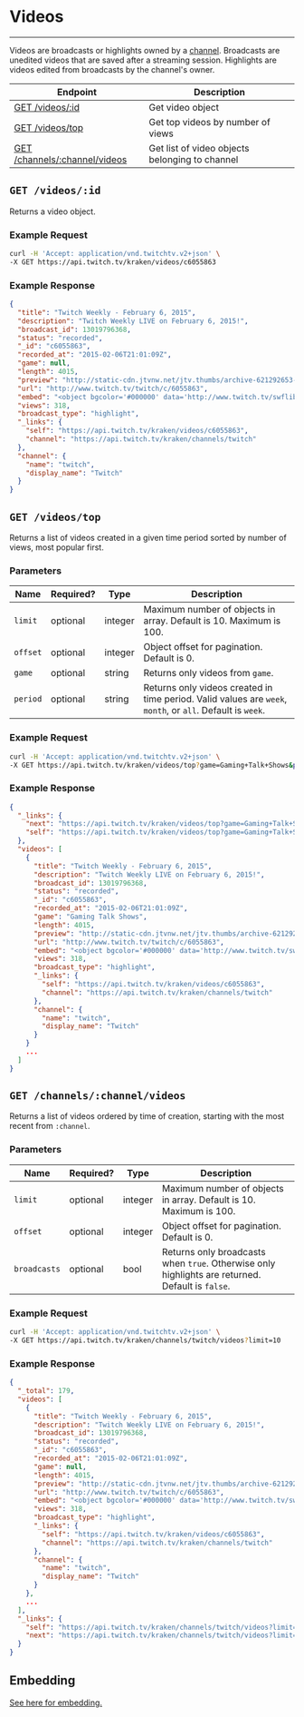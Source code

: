 # Videos

***

Videos are broadcasts or highlights owned by a [channel][channels]. Broadcasts are unedited videos that are saved after a streaming session. Highlights are videos edited from broadcasts by the channel's owner.

| Endpoint | Description |
| ---- | --------------- |
| [GET /videos/:id](/v2_resources/videos.md#get-videosid) | Get video object|
| [GET /videos/top](/v2_resources/videos.md#get-videostop) | Get top videos by number of views |
| [GET /channels/:channel/videos](/v2_resources/videos.md#get-channelschannelvideos) | Get list of video objects belonging to channel |

[channels]: /v2_resources/channels.md

## `GET /videos/:id`

Returns a video object.

### Example Request

```bash
curl -H 'Accept: application/vnd.twitchtv.v2+json' \
-X GET https://api.twitch.tv/kraken/videos/c6055863
```

### Example Response

```json
{
  "title": "Twitch Weekly - February 6, 2015",
  "description": "Twitch Weekly LIVE on February 6, 2015!",
  "broadcast_id": 13019796368,
  "status": "recorded",
  "_id": "c6055863",
  "recorded_at": "2015-02-06T21:01:09Z",
  "game": null,
  "length": 4015,
  "preview": "http://static-cdn.jtvnw.net/jtv.thumbs/archive-621292653-320x240.jpg",
  "url": "http://www.twitch.tv/twitch/c/6055863",
  "embed": "<object bgcolor='#000000' data='http://www.twitch.tv/swflibs/TwitchPlayer.swf' height='300' id='clip_embed_player_flash' type='application/x-shockwave-flash' width='400'>\n<param name='movie' value='http://www.twitch.tv/swflibs/TwitchPlayer.swf' />\n<param name='allowScriptAccess' value='always' />\n<param name='allowNetworking' value='all' />\n<param name='allowFullScreen' value='true' />\n<param name='flashvars' value='title=Twitch%2BWeekly%2B-%2BFebruary%2B6%252C%2B2015&amp;channel=twitch&amp;auto_play=false&amp;start_volume=25&amp;videoId=c6055863' />\n</object>\n",
  "views": 318,
  "broadcast_type": "highlight",
  "_links": {
    "self": "https://api.twitch.tv/kraken/videos/c6055863",
    "channel": "https://api.twitch.tv/kraken/channels/twitch"
  },
  "channel": {
    "name": "twitch",
    "display_name": "Twitch"
  }
}
```

## `GET /videos/top`

Returns a list of videos created in a given time period sorted by number of views, most popular first.

### Parameters

<table>
    <thead>
        <tr>
            <th>Name</th>
            <th>Required?</th>
            <th width="50">Type</th>
            <th width=100%>Description</th>
        </tr>
    </thead>
    <tbody>
        <tr>
            <td><code>limit</code></td>
            <td>optional</td>
            <td>integer</td>
            <td>Maximum number of objects in array. Default is 10. Maximum is 100.</td>
        </tr>
        <tr>
            <td><code>offset</code></td>
            <td>optional</td>
            <td>integer</td>
            <td>Object offset for pagination. Default is 0.</td>
        </tr>
        <tr>
            <td><code>game</code></td>
            <td>optional</td>
            <td>string</td>
            <td>Returns only videos from <code>game</code>.</td>
        </tr>
        <tr>
            <td><code>period</code></td>
            <td>optional</td>
            <td>string</td>
            <td>Returns only videos created in time period. Valid values are <code>week</code>, <code>month</code>, or <code>all</code>. Default is <code>week</code>.</td>
        </tr>
    </tbody>
</table>

### Example Request

```bash
curl -H 'Accept: application/vnd.twitchtv.v2+json' \
-X GET https://api.twitch.tv/kraken/videos/top?game=Gaming+Talk+Shows&period=month
```

### Example Response

```json
{
  "_links": {
    "next": "https://api.twitch.tv/kraken/videos/top?game=Gaming+Talk+Shows&limit=10&offset=10&period=month",
    "self": "https://api.twitch.tv/kraken/videos/top?game=Gaming+Talk+Shows&limit=10&offset=0&period=month"
  },
  "videos": [
    {
      "title": "Twitch Weekly - February 6, 2015",
      "description": "Twitch Weekly LIVE on February 6, 2015!",
      "broadcast_id": 13019796368,
      "status": "recorded",
      "_id": "c6055863",
      "recorded_at": "2015-02-06T21:01:09Z",
      "game": "Gaming Talk Shows",
      "length": 4015,
      "preview": "http://static-cdn.jtvnw.net/jtv.thumbs/archive-621292653-320x240.jpg",
      "url": "http://www.twitch.tv/twitch/c/6055863",
      "embed": "<object bgcolor='#000000' data='http://www.twitch.tv/swflibs/TwitchPlayer.swf' height='300' id='clip_embed_player_flash' type='application/x-shockwave-flash' width='400'>\n<param name='movie' value='http://www.twitch.tv/swflibs/TwitchPlayer.swf' />\n<param name='allowScriptAccess' value='always' />\n<param name='allowNetworking' value='all' />\n<param name='allowFullScreen' value='true' />\n<param name='flashvars' value='title=Twitch%2BWeekly%2B-%2BFebruary%2B6%252C%2B2015&amp;channel=twitch&amp;auto_play=false&amp;start_volume=25&amp;videoId=c6055863' />\n</object>\n",
      "views": 318,
      "broadcast_type": "highlight",
      "_links": {
        "self": "https://api.twitch.tv/kraken/videos/c6055863",
        "channel": "https://api.twitch.tv/kraken/channels/twitch"
      },
      "channel": {
        "name": "twitch",
        "display_name": "Twitch"
      }
    }
    ...
  ]
}
```

## `GET /channels/:channel/videos`

Returns a list of videos ordered by time of creation, starting with the most recent from `:channel`.

### Parameters

<table>
    <thead>
        <tr>
            <th>Name</th>
            <th>Required?</th>
            <th width="50">Type</th>
            <th width=100%>Description</th>
        </tr>
    </thead>
    <tbody>
        <tr>
            <td><code>limit</code></td>
            <td>optional</td>
            <td>integer</td>
            <td>Maximum number of objects in array. Default is 10. Maximum is 100.</td>
        </tr>
        <tr>
            <td><code>offset</code></td>
            <td>optional</td>
            <td>integer</td>
            <td>Object offset for pagination. Default is 0.</td>
        </tr>
        <tr>
            <td><code>broadcasts</code></td>
            <td>optional</td>
            <td>bool</td>
            <td>Returns only broadcasts when <code>true</code>. Otherwise only highlights are returned. Default is <code>false</code>.</td>
        </tr>
    </tbody>
</table>

### Example Request

```bash
curl -H 'Accept: application/vnd.twitchtv.v2+json' \
-X GET https://api.twitch.tv/kraken/channels/twitch/videos?limit=10
```

### Example Response

```json
{
  "_total": 179,
  "videos": [
    {
      "title": "Twitch Weekly - February 6, 2015",
      "description": "Twitch Weekly LIVE on February 6, 2015!",
      "broadcast_id": 13019796368,
      "status": "recorded",
      "_id": "c6055863",
      "recorded_at": "2015-02-06T21:01:09Z",
      "game": null,
      "length": 4015,
      "preview": "http://static-cdn.jtvnw.net/jtv.thumbs/archive-621292653-320x240.jpg",
      "url": "http://www.twitch.tv/twitch/c/6055863",
      "embed": "<object bgcolor='#000000' data='http://www.twitch.tv/swflibs/TwitchPlayer.swf' height='300' id='clip_embed_player_flash' type='application/x-shockwave-flash' width='400'>\n<param name='movie' value='http://www.twitch.tv/swflibs/TwitchPlayer.swf' />\n<param name='allowScriptAccess' value='always' />\n<param name='allowNetworking' value='all' />\n<param name='allowFullScreen' value='true' />\n<param name='flashvars' value='title=Twitch%2BWeekly%2B-%2BFebruary%2B6%252C%2B2015&amp;channel=twitch&amp;auto_play=false&amp;start_volume=25&amp;videoId=c6055863' />\n</object>\n",
      "views": 318,
      "broadcast_type": "highlight",
      "_links": {
        "self": "https://api.twitch.tv/kraken/videos/c6055863",
        "channel": "https://api.twitch.tv/kraken/channels/twitch"
      },
      "channel": {
        "name": "twitch",
        "display_name": "Twitch"
      }
    },
    ...
  ],
  "_links": {
    "self": "https://api.twitch.tv/kraken/channels/twitch/videos?limit=10&offset=0",
    "next": "https://api.twitch.tv/kraken/channels/twitch/videos?limit=10&offset=10"
  }
}
```

## Embedding

[See here for embedding.][embedding]

[embedding]: /embedding.md#embedding-streams-vods-and-chat
